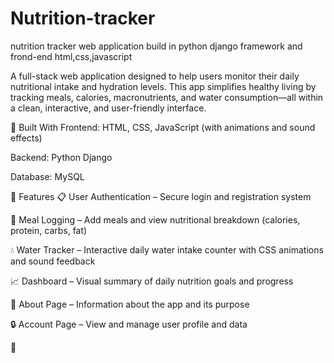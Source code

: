 # Nutrition-tracker
nutrition tracker web application build in python django framework and frond-end html,css,javascript


A full-stack web application designed to help users monitor their daily nutritional intake and hydration levels. This app simplifies healthy living by tracking meals, calories, macronutrients, and water consumption—all within a clean, interactive, and user-friendly interface.

🔧 Built With
Frontend: HTML, CSS, JavaScript (with animations and sound effects)

Backend: Python Django

Database: MySQL

🌟 Features
📋 User Authentication – Secure login and registration system

🍱 Meal Logging – Add meals and view nutritional breakdown (calories, protein, carbs, fat)

💧 Water Tracker – Interactive daily water intake counter with CSS animations and sound feedback

📈 Dashboard – Visual summary of daily nutrition goals and progress

🧾 About Page – Information about the app and its purpose

🔒 Account Page – View and manage user profile and data

🚀
